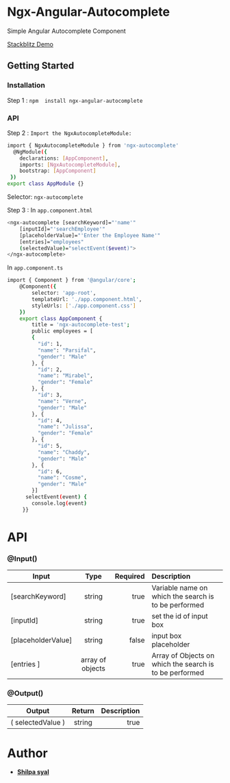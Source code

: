 # Ngx-Angular-Autocomplete
Simple Angular Autocomplete Component

[Stackblitz Demo](https://stackblitz.com/edit/ngx-angular-autocomplete)


## Getting Started

### Installation
Step 1 : `npm  install ngx-angular-autocomplete`
### API
Step 2 :  `Import the NgxAutocompleteModule:`

```sh
import { NgxAutocompleteModule } from 'ngx-autocomplete' 
  @NgModule({
    declarations: [AppComponent],
    imports: [NgxAutocompleteModule],
    bootstrap: [AppComponent]
 })
export class AppModule {} 
```
Selector: ` ngx-autocomplete `

Step 3 :
    In `app.component.html`
        
```sh
<ngx-autocomplete [searchKeyword]="'name'" 
    [inputId]="'searchEmployee'" 
    [placeholderValue]="'Enter the Employee Name'" 
    [entries]="employees" 
    (selectedValue)="selectEvent($event)">
</ngx-autocomplete>
```
   
In `app.component.ts`
```sh
import { Component } from '@angular/core';
    @Component({
        selector: 'app-root',
        templateUrl: './app.component.html',
        styleUrls: ['./app.component.css']
    })
    export class AppComponent {
        title = 'ngx-autocomplete-test';
        public employees = [
        {
          "id": 1,
          "name": "Parsifal",
          "gender": "Male"
        }, {
          "id": 2,
          "name": "Mirabel",
          "gender": "Female"
        }, {
          "id": 3,
          "name": "Verne",
          "gender": "Male"
        }, {
          "id": 4,
          "name": "Julissa",
          "gender": "Female"
        }, {
          "id": 5,
          "name": "Chaddy",
          "gender": "Male"
        }, {
          "id": 6,
          "name": "Cosme",
          "gender": "Male"
        }]
      selectEvent(event) {
        console.log(event)
     }}
```
            
# API

### @Input()

| Input                    | Type           |     Required     |  Description |
| -------------------------|:--------------:| ----------------:|:-------------|
| [searchKeyword]            | string         | true             | Variable name on which the search is to be performed |
| [inputId]                  | string         | true             | set the id of input box |
| [placeholderValue]         | string         | false            | input box placeholder |
| [entries ]                 | array of objects| true            | Array of Objects on which the search is to be performed |

### @Output()

| Output                   | Return         |   Description    |
| -------------------------|:--------------:| ----------------:|
| ( selectedValue )            | string         | true             |

# Author
+ **[Shilpa syal](https://twitter.com/shilpasyal55)** 

